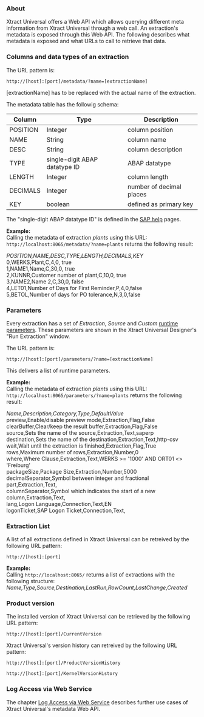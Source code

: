 ### About
Xtract Universal offers a Web API which allows querying different meta information from Xtract Universal through a web call.
An extraction's metadata is exposed through this Web API. The following describes what metadata is exposed and what URLs to call to retrieve that data.

### Columns and data types of an extraction

The URL pattern is: 
```
http://[host]:[port]/metadata/?name=[extractionName]
```

[extractionName] has to be replaced with the actual name of the extraction.

The metadata table has the followig schema:

| Column   | Type                          | Description              |
|----------|-------------------------------|--------------------------|
| POSITION | Integer                       | column position          |
| NAME     | String                        | column name              |
| DESC     | String                        | column description       |
| TYPE     | single-digit ABAP datatype ID | ABAP datatype            |
| LENGTH   | Integer                       | column length            |
| DECIMALS | Integer                       | number of decimal places |
| KEY      | boolean                       | defined as primary key   |

The "single-digit ABAP datatype ID" is defined in the [SAP help](https://help.sap.com/doc/abapdocu_750_index_htm/7.50/en-US/abapdescribe_field.htm) pages. <br>
 
**Example:** <br>
Calling the metadata of extraction *plants* using this URL: ```http://localhost:8065/metadata/?name=plants``` returns the following result:<br>

*POSITION,NAME,DESC,TYPE,LENGTH,DECIMALS,KEY*<br>
0,WERKS,Plant,C,4,0, true<br>
1,NAME1,Name,C,30,0, true<br>
2,KUNNR,Customer number of plant,C,10,0, true<br>
3,NAME2,Name 2,C,30,0, false<br>
4,LET01,Number of Days for First Reminder,P,4,0,false<br>
5,BETOL,Number of days for PO tolerance,N,3,0,false

### Parameters
Every extraction has a set of *Extraction*, *Source* and *Custom* [runtime parameters](./extraction-parameters). These parameters are shown in the Xtract Universal Designer's "Run Extraction" window.<br>

The URL pattern is: 
```
http://[host]:[port]/parameters/?name=[extractionName]
```
This delivers a list of runtime parameters. <br>

**Example:** <br>
Calling the metadata of extraction *plants* using this URL: ```http://localhost:8065/parameters/?name=plants``` returns the following result:<br>


*Name,Description,Category,Type,DefaultValue*<br>
preview,Enable/disable preview mode,Extraction,Flag,False<br>
clearBuffer,Clear/keep the result buffer,Extraction,Flag,False<br>
source,Sets the name of the source,Extraction,Text,saperp<br>
destination,Sets the name of the destination,Extraction,Text,http-csv<br>
wait,Wait until the extraction is finished,Extraction,Flag,True<br>
rows,Maximum number of rows,Extraction,Number,0<br>
where,Where Clause,Extraction,Text,WERKS >= '1000' AND ORT01 <> 'Freiburg'<br>
packageSize,Package Size,Extraction,Number,5000<br>
decimalSeparator,Symbol between integer and fractional part,Extraction,Text,<br>
columnSeparator,Symbol which indicates the start of a new column,Extraction,Text,<br>
lang,Logon Language,Connection,Text,EN<br>
logonTicket,SAP Logon Ticket,Connection,Text,<br>

### Extraction List 

A list of all extractions defined in Xtract Universal can be retreived by the following URL pattern:

```
http://[host]:[port]
```

**Example:** <br>
Calling ```http://localhost:8065/``` returns a list of extractions with the following structure: <br>
*Name,Type,Source,Destination,LastRun,RowCount,LastChange,Created*

### Product version

The installed version of Xtract Universal can be retrieved by the following URL pattern: 
```
http://[host]:[port]/CurrentVersion
```


Xtract Universal's version history can retreived by the following URL pattern:  
```
http://[host]:[port]/ProductVersionHistory
```
```
http://[host]:[port]/KernelVersionHistory
```

### Log Access via Web Service
The chapter [Log Access via Web Service](./../logging/logging-access-via-http) describes further use cases of Xtract Universal's metadata Web API.
